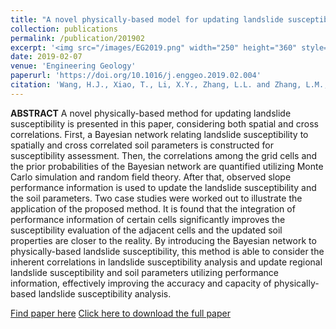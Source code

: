 ```yaml
---
title: "A novel physically-based model for updating landslide susceptibility"
collection: publications
permalink: /publication/201902
excerpt: '<img src="/images/EG2019.png" width="250" height="360" style="float:right"><strong>Highlights:</strong><br> 1. We developed a novel physically-based method for updating landslide susceptibility.<br> 2. Susceptibility is related to spatially and cross correlated soil parameters via Bayes theory.<br> 3. Observed slope performance is used to update landslide susceptibility and soil parameters.<br> 4. The accuracy and capacity of landslide susceptibility analysis are improved significantly.'
date: 2019-02-07
venue: 'Engineering Geology'
paperurl: 'https://doi.org/10.1016/j.enggeo.2019.02.004'
citation: 'Wang, H.J., Xiao, T., Li, X.Y., Zhang, L.L. and Zhang, L.M., 2019. A novel physically-based model for updating landslide susceptibility. <i>Engineering Geology</i>, 251, 71-80.'
---
```

**ABSTRACT**  A novel physically-based method for updating landslide susceptibility is presented in this paper, considering both spatial and cross correlations. First, a Bayesian network relating landslide susceptibility to spatially and cross correlated soil parameters is constructed for susceptibility assessment. Then, the correlations among the grid cells and the prior probabilities of the Bayesian network are quantified utilizing Monte Carlo simulation and random field theory. After that, observed slope performance information is used to update the landslide susceptibility and the soil parameters. Two case studies were worked out to illustrate the application of the proposed method. It is found that the integration of performance information of certain cells significantly improves the susceptibility evaluation of the adjacent cells and the updated soil properties are closer to the reality. By introducing the Bayesian network to physically-based landslide susceptibility, this method is able to consider the inherent correlations in landslide susceptibility analysis and update regional landslide susceptibility and soil parameters utilizing performance information, effectively improving the accuracy and capacity of physically-based landslide susceptibility analysis.

[Find paper here](https://doi.org/10.1016/j.enggeo.2019.02.004)
[Click here to download the full paper](https://github.com/cehjwang/cehjwang.github.io/raw/master/files/Wang-2019-A%20novel%20physically-based%20model%20for%20u.pdf)

